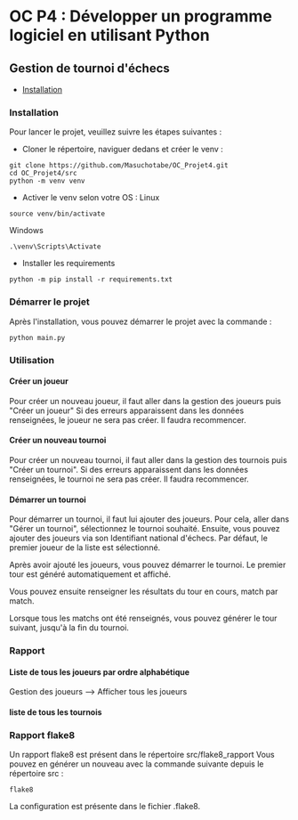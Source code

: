 # OC P4 : Développer un programme logiciel en utilisant Python

## Gestion de tournoi d'échecs

<!-- TOC -->
* [Installation](#installation)
<!-- TOC -->

### Installation 
Pour lancer le projet, veuillez suivre les étapes suivantes : 
* Cloner le répertoire, naviguer dedans et créer le venv : 
```shell
git clone https://github.com/Masuchotabe/OC_Projet4.git
cd OC_Projet4/src
python -m venv venv
```
* Activer le venv selon votre OS : 
Linux
```shell
source venv/bin/activate
```
Windows 
```shell
.\venv\Scripts\Activate
```
* Installer les requirements 
```shell
python -m pip install -r requirements.txt
```

### Démarrer le projet 
Après l'installation, vous pouvez démarrer le projet 
avec la commande : 
```shell
python main.py
```

### Utilisation
#### Créer un joueur
Pour créer un nouveau joueur, il faut aller dans la gestion des joueurs puis "Créer un joueur"
Si des erreurs apparaissent dans les données renseignées, le joueur ne sera pas créer. Il faudra recommencer. 

#### Créer un nouveau tournoi 
Pour créer un nouveau tournoi, il faut aller dans la gestion des tournois puis "Créer un tournoi".
Si des erreurs apparaissent dans les données renseignées, le tournoi ne sera pas créer. Il faudra recommencer. 

#### Démarrer un tournoi
Pour démarrer un tournoi, il faut lui ajouter des joueurs. Pour cela, aller dans "Gérer un tournoi", 
sélectionnez le tournoi souhaité. Ensuite, vous pouvez ajouter des joueurs via son Identifiant national d'échecs. 
Par défaut, le premier joueur de la liste est sélectionné.

Après avoir ajouté les joueurs, vous pouvez démarrer le tournoi. Le premier tour est généré automatiquement et affiché. 

Vous pouvez ensuite renseigner les résultats du tour en cours, match par match. 

Lorsque tous les matchs ont été renseignés, vous pouvez générer le tour suivant, jusqu'à la fin du tournoi. 

### Rapport 
#### Liste de tous les joueurs par ordre alphabétique
Gestion des joueurs --> Afficher tous les joueurs

#### liste de tous les tournois


### Rapport flake8 
Un rapport flake8 est présent dans le répertoire src/flake8_rapport
Vous pouvez en générer un nouveau avec la commande suivante depuis le répertoire src : 
```shell
flake8
```
La configuration est présente dans le fichier .flake8. 
